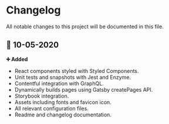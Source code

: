 # Changelog

All notable changes to this project will be documented in this file.

## 📅 10-05-2020

**➕ Added**

- React components styled with Styled Components.
- Unit tests and snapshots with Jest and Enzyme.
- Contentful integration with GraphQL.
- Dynamically builds pages using Gatsby createPages API.
- Storybook integration.
- Assets including fonts and favicon icon.
- All relevant configuration files.
- Readme and changelog documentation.
